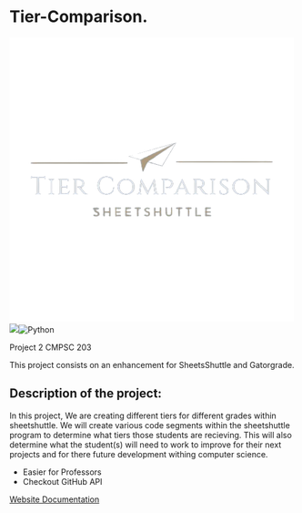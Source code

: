 # Tier-Comparison.

![Logo](/config/logo_tier.png "Tier-comparison")
![](../../workflows/build/badge.svg)![Python](https://img.shields.io/badge/python-3670A0?style=for-the-badge&logo=python&logoColor=ffdd54)

Project 2 CMPSC 203

This project consists on an enhancement for SheetsShuttle and Gatorgrade. 

## Description of the project:

In this project, We are creating different tiers for different grades within sheetshuttle. We will create various code segments within the sheetshuttle program to determine what tiers those students are recieving. This will also determine what the student(s) will need to work to improve for their next projects and for there future development withing computer science.

- Easier for Professors
- Checkout GitHub API

[Website Documentation](https://tier-comparison.netlify.app/)
